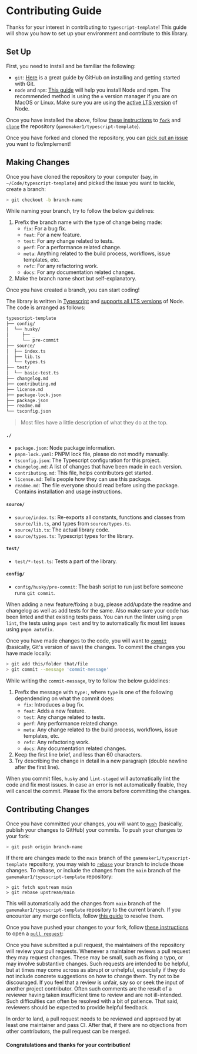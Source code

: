 <!--
	~/contributing.md
	Tells users how they can contribute code to the library.
-->

# Contributing Guide

Thanks for your interest in contributing to `typescript-template`! This guide
will show you how to set up your environment and contribute to this library.

## Set Up

First, you need to install and be familiar the following:

- `git`: [Here](https://github.com/git-guides) is a great guide by GitHub on
  installing and getting started with Git.
- `node` and `npm`:
  [This guide](https://nodejs.org/en/download/package-manager/) will help you
  install Node and npm. The recommended method is using the `n` version manager
  if you are on MacOS or Linux. Make sure you are using the
  [active LTS version](https://github.com/nodejs/Release#release-schedule) of
  Node.

Once you have installed the above, follow
[these instructions](https://docs.github.com/en/get-started/quickstart/fork-a-repo)
to
[`fork`](https://docs.github.com/en/pull-requests/collaborating-with-pull-requests/working-with-forks)
and [`clone`](https://github.com/git-guides/git-clone) the repository
(`gamemaker1/typescript-template`).

Once you have forked and cloned the repository, you can
[pick out an issue](https://github.com/gamemaker1/typescript-template/issues?q=is%3Aissue+is%3Aopen+sort%3Aupdated-desc)
you want to fix/implement!

## Making Changes

Once you have cloned the repository to your computer (say, in
`~/Code/typescript-template`) and picked the issue you want to tackle, create a
branch:

```sh
> git checkout -b branch-name
```

While naming your branch, try to follow the below guidelines:

1. Prefix the branch name with the type of change being made:
   - `fix`: For a bug fix.
   - `feat`: For a new feature.
   - `test`: For any change related to tests.
   - `perf`: For a performance related change.
   - `meta`: Anything related to the build process, workflows, issue templates,
     etc.
   - `refc`: For any refactoring work.
   - `docs`: For any documentation related changes.
2. Make the branch name short but self-explanatory.

Once you have created a branch, you can start coding!

The library is written in
[Typescript](https://github.com/microsoft/TypeScript#readme) and
[supports all LTS versions](https://github.com/nodejs/Release#release-schedule)
of Node. The code is arranged as follows:

```sh
typescript-template
├── config/
│  └── husky/
│     ├── _
│     └── pre-commit
├── source/
│  ├── index.ts
│  ├── lib.ts
│  └── types.ts
├── test/
│  └── basic-test.ts
├── changelog.md
├── contributing.md
├── license.md
├── package-lock.json
├── package.json
├── readme.md
└── tsconfig.json
```

> Most files have a little description of what they do at the top.

#### `./`

- `package.json`: Node package information.
- `pnpm-lock.yaml`: PNPM lock file, please do not modify manually.
- `tsconfig.json`: The Typescript configuration for this project.
- `changelog.md`: A list of changes that have been made in each version.
- `contributing.md`: This file, helps contributors get started.
- `license.md`: Tells people how they can use this package.
- `readme.md`: The file everyone should read before using the package. Contains
  installation and usage instructions.

#### `source/`

- `source/index.ts`: Re-exports all constants, functions and classes from
  `source/lib.ts`, and types from `source/types.ts`.
- `source/lib.ts`: The actual library code.
- `source/types.ts`: Typescript types for the library.

#### `test/`

- `test/*-test.ts`: Tests a part of the library.

#### `config/`

- `config/husky/pre-commit`: The bash script to run just before someone runs
  `git commit`.

When adding a new feature/fixing a bug, please add/update the readme and
changelog as well as add tests for the same. Also make sure your code has been
linted and that existing tests pass. You can run the linter using `pnpm lint`,
the tests using `pnpm test` and try to automatically fix most lint issues using
`pnpm autofix`.

Once you have made changes to the code, you will want to
[`commit`](https://github.com/git-guides/git-commit) (basically, Git's version
of save) the changes. To commit the changes you have made locally:

```sh
> git add this/folder that/file
> git commit --message 'commit-message'
```

While writing the `commit-message`, try to follow the below guidelines:

1. Prefix the message with `type:`, where `type` is one of the following
   dependending on what the commit does:
   - `fix`: Introduces a bug fix.
   - `feat`: Adds a new feature.
   - `test`: Any change related to tests.
   - `perf`: Any performance related change.
   - `meta`: Any change related to the build process, workflows, issue
     templates, etc.
   - `refc`: Any refactoring work.
   - `docs`: Any documentation related changes.
2. Keep the first line brief, and less than 60 characters.
3. Try describing the change in detail in a new paragraph (double newline after
   the first line).

When you commit files, `husky` and `lint-staged` will automatically lint the
code and fix most issues. In case an error is not automatically fixable, they
will cancel the commit. Please fix the errors before committing the changes.

## Contributing Changes

Once you have committed your changes, you will want to
[`push`](https://github.com/git-guides/git-push) (basically, publish your
changes to GitHub) your commits. To push your changes to your fork:

```sh
> git push origin branch-name
```

If there are changes made to the `main` branch of the
`gamemaker1/typescript-template` repository, you may wish to
[`rebase`](https://docs.github.com/en/get-started/using-git/about-git-rebase)
your branch to include those changes. To rebase, or include the changes from the
`main` branch of the `gamemaker1/typescript-template` repository:

```
> git fetch upstream main
> git rebase upstream/main
```

This will automatically add the changes from `main` branch of the
`gamemaker1/typescript-template` repository to the current branch. If you
encounter any merge conflicts, follow
[this guide](https://docs.github.com/en/get-started/using-git/resolving-merge-conflicts-after-a-git-rebase)
to resolve them.

Once you have pushed your changes to your fork, follow
[these instructions](https://docs.github.com/en/pull-requests/collaborating-with-pull-requests/proposing-changes-to-your-work-with-pull-requests/creating-a-pull-request-from-a-fork)
to open a
[`pull request`](https://docs.github.com/en/pull-requests/collaborating-with-pull-requests/proposing-changes-to-your-work-with-pull-requests/about-pull-requests):

Once you have submitted a pull request, the maintainers of the repository will
review your pull requests. Whenever a maintainer reviews a pull request they may
request changes. These may be small, such as fixing a typo, or may involve
substantive changes. Such requests are intended to be helpful, but at times may
come across as abrupt or unhelpful, especially if they do not include concrete
suggestions on how to change them. Try not to be discouraged. If you feel that a
review is unfair, say so or seek the input of another project contributor. Often
such comments are the result of a reviewer having taken insufficient time to
review and are not ill-intended. Such difficulties can often be resolved with a
bit of patience. That said, reviewers should be expected to provide helpful
feedback.

In order to land, a pull request needs to be reviewed and approved by at least
one maintainer and pass CI. After that, if there are no objections from other
contributors, the pull request can be merged.

#### Congratulations and thanks for your contribution!
